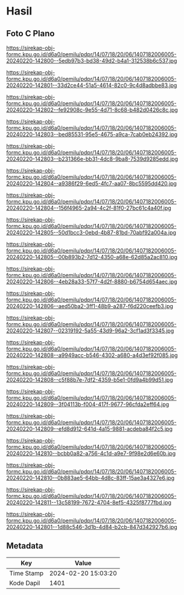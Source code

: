 # Hasil

## Foto C Plano

https://sirekap-obj-formc.kpu.go.id/d6a0/pemilu/pdpr/14/07/18/20/06/1407182006005-20240220-142800--5edb97b3-bd38-49d2-b4a1-312538b6c537.jpg

https://sirekap-obj-formc.kpu.go.id/d6a0/pemilu/pdpr/14/07/18/20/06/1407182006005-20240220-142801--33d2ce44-51a5-4614-82c0-9c4d8adbbe83.jpg

https://sirekap-obj-formc.kpu.go.id/d6a0/pemilu/pdpr/14/07/18/20/06/1407182006005-20240220-142802--fe92908c-9e55-4d71-8c68-b482d0426c8c.jpg

https://sirekap-obj-formc.kpu.go.id/d6a0/pemilu/pdpr/14/07/18/20/06/1407182006005-20240220-142803--bed85531-95e5-4675-a9ca-7cab0eb24392.jpg

https://sirekap-obj-formc.kpu.go.id/d6a0/pemilu/pdpr/14/07/18/20/06/1407182006005-20240220-142803--b231366e-bb31-4dc8-9ba8-7539d9285edd.jpg

https://sirekap-obj-formc.kpu.go.id/d6a0/pemilu/pdpr/14/07/18/20/06/1407182006005-20240220-142804--a9386f29-6ed5-4fc7-aa07-8bc5595dd420.jpg

https://sirekap-obj-formc.kpu.go.id/d6a0/pemilu/pdpr/14/07/18/20/06/1407182006005-20240220-142804--156f4965-2a94-4c2f-81f0-27bc61c4a40f.jpg

https://sirekap-obj-formc.kpu.go.id/d6a0/pemilu/pdpr/14/07/18/20/06/1407182006005-20240220-142805--50d1bcc3-0ebd-4b87-81bd-70abf92a004a.jpg

https://sirekap-obj-formc.kpu.go.id/d6a0/pemilu/pdpr/14/07/18/20/06/1407182006005-20240220-142805--00b893b2-7d12-4350-a68e-62d85a2ac810.jpg

https://sirekap-obj-formc.kpu.go.id/d6a0/pemilu/pdpr/14/07/18/20/06/1407182006005-20240220-142806--4eb28a33-57f7-4d2f-8880-b6754d654aec.jpg

https://sirekap-obj-formc.kpu.go.id/d6a0/pemilu/pdpr/14/07/18/20/06/1407182006005-20240220-142806--aed50ba2-3ff1-48b9-a287-f6d220ceefb3.jpg

https://sirekap-obj-formc.kpu.go.id/d6a0/pemilu/pdpr/14/07/18/20/06/1407182006005-20240220-142807--02319192-5a55-43d9-96a2-3cf1ad3f3345.jpg

https://sirekap-obj-formc.kpu.go.id/d6a0/pemilu/pdpr/14/07/18/20/06/1407182006005-20240220-142808--a9949acc-b546-4302-a680-a4d3ef92f085.jpg

https://sirekap-obj-formc.kpu.go.id/d6a0/pemilu/pdpr/14/07/18/20/06/1407182006005-20240220-142808--c5f88b7e-7df2-4359-b5e1-0fd9a4b99d51.jpg

https://sirekap-obj-formc.kpu.go.id/d6a0/pemilu/pdpr/14/07/18/20/06/1407182006005-20240220-142809--3f04113b-f004-417f-9677-96cfda2eff64.jpg

https://sirekap-obj-formc.kpu.go.id/d6a0/pemilu/pdpr/14/07/18/20/06/1407182006005-20240220-142809--efd8d912-641d-4a15-9881-acdeba84f2c5.jpg

https://sirekap-obj-formc.kpu.go.id/d6a0/pemilu/pdpr/14/07/18/20/06/1407182006005-20240220-142810--bcbb0a82-a756-4c1d-a9e7-9f98e2d6e60b.jpg

https://sirekap-obj-formc.kpu.go.id/d6a0/pemilu/pdpr/14/07/18/20/06/1407182006005-20240220-142810--0b883ae5-64bb-4d8c-83ff-15ae3a4327e6.jpg

https://sirekap-obj-formc.kpu.go.id/d6a0/pemilu/pdpr/14/07/18/20/06/1407182006005-20240220-142811--13c58199-7672-4704-8ef5-4325f8777fbd.jpg

https://sirekap-obj-formc.kpu.go.id/d6a0/pemilu/pdpr/14/07/18/20/06/1407182006005-20240220-142801--1d88c546-3d1b-4d84-b2cb-847d342927b6.jpg


## Metadata

| Key        | Value               |
| ---------- | ------------------- |
| Time Stamp | 2024-02-20 15:03:20 |
| Kode Dapil | 1401                |



